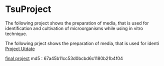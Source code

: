 # TsuProject

The following project shows the preparation of media, that is used for identification and cultivation of microorganisms while using in vitro technique. 

The following prject shows the preparation of media, that is used for identi   
[Project Utdate](https://drive.google.com/open?id=0B0APLXlN_9bObXl3bWVYcS1CN0k)

[final project](https://drive.google.com/open?id=13X2-HttgZfIJRtOhZ7f48Ac23T0Jw_Fz) md5 : 67a45b11cc53d0bcbd6c1180b21b4f04


